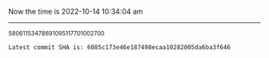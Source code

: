 Now the time is 2022-10-14 10:34:04 am

---

<small>58061153478691095117701002700</small>

```txt
Latest commit SHA is: 6085c173e46e187498ecaa10282005da6ba3f646
```
